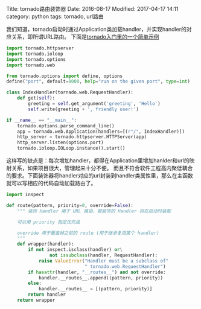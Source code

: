 Title: tornado路由装饰器
Date: 2016-08-17
Modified: 2017-04-17 14:11
category: python
tags: tornado, url路由

我们知道，tornado启动时通过Application类加载handler，并实现handler的对应关系，即所谓URL路由。
下面是[tornado入门里的一个简单示例](http://demo.pythoner.com/itt2zh/ch1.html#ch1-1-1)
```python
import tornado.httpserver
import tornado.ioloop
import tornado.options
import tornado.web

from tornado.options import define, options
define("port", default=8000, help="run on the given port", type=int)

class IndexHandler(tornado.web.RequestHandler):
    def get(self):
        greeting = self.get_argument('greeting', 'Hello')
        self.write(greeting + ', friendly user!')

if __name__ == "__main__":
    tornado.options.parse_command_line()
    app = tornado.web.Application(handlers=[(r"/", IndexHandler)])
    http_server = tornado.httpserver.HTTPServer(app)
    http_server.listen(options.port)
    tornado.ioloop.IOLoop.instance().start()
```
这样写的缺点是：每次增加handler，都得在Application里增加hanlder和url的映射关系，如果项目很大，管理起来十分不便。
而且不符合软件工程高内聚低耦合的要求。下面装饰器将handler对应的url封装到handler类属性里，那么在主函数就可以写相应的代码自动加载路由了。
```python
import inspect

def route(pattern, priority=0, override=False):
    """ 装饰 Handler 用于 URL 路由，被装饰的 Handler 将在启动时装载

    可以用 priority 指定优先级

    override 用于覆盖掉之前的 route (用于继承复用某个 handler)
    """
    def wrapper(handler):
        if not inspect.isclass(handler) or\
                not issubclass(handler, RequestHandler):
            raise ValueError("Handler must be a subclass of"
                             " tornado.web.RequestHandler")
        if hasattr(handler, "__routes__") and not override:
            handler.__routes__.append((pattern, priority))
        else:
            handler.__routes__ = [(pattern, priority)]
        return handler
    return wrapper
```
